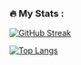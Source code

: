 ### :fire: My Stats :
[![GitHub Streak](https://streak-stats.demolab.com?user=nikita-496&theme=soft-green)](https://git.io/streak-stats)

[![Top Langs](https://github-readme-stats.vercel.app/api/top-langs/?username=nikita-496&layout=compact&theme=vue-dark)](https://github.com/anuraghazra/github-readme-stats)
